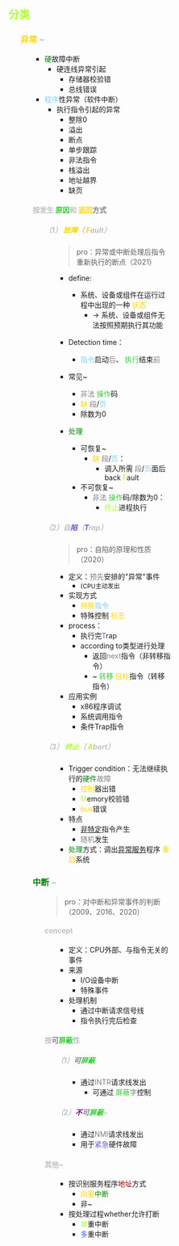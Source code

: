 <div style="float: left; width: 64%; padding: 1%;">

##  <span style="color: GreenYellow;">分类  

<ul>

###  <span style="color: Gold;">异常 <span style="color: silver;">~

<ul>

- <span style="color: green;">硬</span>故障中断
  - 硬连线异常引起
    - 存储器校验错
    - 总线错误
- <span style="color: LightSkyBlue;">程序</span>性异常（软件中断）
  - 执行指令引起的异常
    - 整除0
    - 溢出
    - 断点
    - 单步跟踪
    - 非法指令
    - 栈溢出
    - 地址越界
    - 缺页



####  <span style="color: silver;">按发生 <span style="color: LimeGreen;">原因</span>和 <span style="color: Gold;">返回</span><span style="color: gray;">方式

<ul>

#####  <span style="color: silver;">（1） <span style="color: Gold;">故障</span>（ <span style="color: Gold;">F</span>ault）  

<ul>

>pro：异常或中断处理后指令重新执行的断点（2021）  

- define:
  - 系统、设备或组件在运行过程中出现的一种 <span style="color: Gold;">状态</span>
    - → 系统、设备或组件无法按照预期执行其功能

- Detection time：
  - <span style="color: LightSkyBlue;">指令</span>启动<span style="color: gray;">后</span>、 <span style="color: LimeGreen;">执行</span>结束<span style="color: gray;">前</span>
- 常见~
  - <span style="color: gray;">非法</span> <span style="color: LimeGreen;">操作</span>码
  -  <span style="color: Gold;">缺</span> <span style="color: gray;">段</span>/<span style="color: LightSkyBlue;">页
  - 除数为0
- <span style="color: green;">处理</span>
  - 可恢复~
    - <span style="color: Gold;">缺</span> <span style="color: gray;">段</span>/<span style="color: LightSkyBlue;">页</span>：
      - 调入所需 <span style="color: gray;">段</span>/<span style="color: LightSkyBlue;">页</span>面后back <span style="color: Gold;">F</span>ault
  - 不可恢复~
    - <span style="color: gray;">非法</span> <span style="color: LimeGreen;">操作</span>码/除数为0：
      -  <span style="color: GreenYellow;">终止</span>进程执行

</ul>

#####  <span style="color: silver;">（2）自<span style="color: SlateBlue;">陷</span>（<span style="color: SlateBlue;">T</span>rap）  

<ul>

>pro：自陷的原理和性质（2020）  

- 定义：<span style="color: gray;">预先</span>安排的"异常"事件
  - <span style="font-size: 12px;">(CPU主动发出
- 实现方式
  -  <span style="color: Gold;">特殊</span><span style="color: LightSkyBlue;">指令</span>
  - 特殊控制 <span style="color: Gold;">标志</span>
- process：
  - 执行完<span style="color: SlateBlue;">T</span>rap
  - according to类型进行处理
    - 返回<span style="color: gray;">next</span>指令（非转移指令）
    - ~ <span style="color: LimeGreen;">转移</span> <span style="color: Gold;">目标</span>指令（转移指令）
- 应用实例
  - x86程序调试
  - 系统调用指令
  - 条件Trap指令

</ul>

#####  <span style="color: silver;">（3） <span style="color: GreenYellow;">终止</span>（ <span style="color: GreenYellow;">A</span>bort）  

<ul>

- Trigger condition：无法继续执行的<span style="color: green;">硬件</span><span style="color: gray;">故障</span>
  -  <span style="color: Gold;">控制</span>器出错
  -  <span style="color: GreenYellow;">M</span>emory校验错
  -  <span style="color: Gold;">bus</span>错误
- 特点
  - <u>非特定</u>指令产生
  - <span style="color: gray;">随机</span>发生
- <span style="color: green;">处理</span>方式：调出<u>异常服务</u>程序 <span style="color: Gold;">重启</span>系统

</ul>

</ul>

### <span style="color: green;">中断</span> <span style="color: silver;">~

<ul>

>pro：对中断和异常事件的判断（2009、2016、2020）  

####  <span style="color: silver;"> concept

<ul>

- 定义：CPU外部、与指令无关的事件
- 来源
  - I/O设备中断
  - 特殊事件
- 处理机制
  - 通过中断请求信号线
  - 指令执行完后检查

</ul>

####  <span style="color: silver;">按<span style="color: gray;">可</span><span style="color: LimeGreen;">屏蔽</span>性

<ul>

#####  <span style="color: silver;">（1）<span style="color: gray;">可</span><span style="color: LimeGreen;">屏蔽</span>

<ul>

- 通过<span style="color: gray;">INTR</span>请求线发出
  - 可通过 <span style="color: LimeGreen;">屏蔽</span><span style="color: gray;">字</span>控制

</ul>

#####  <span style="color: silver;">（2）<span style="color: purple;">不</span><span style="color: gray;">可</span><span style="color: LimeGreen;">屏蔽</span>~

<ul>

- 通过<span style="color: gray;">NMI</span>请求线发出
- 用于<span style="color: SlateBlue;">紧急</span>硬件故障

</ul>

</ul>

####  <span style="color: silver;">其他~

<ul>

- 按识别服务程序<span style="color: DarkRed;">地址</span>方式
  -  <span style="color: Gold;">向量</span><span style="color: green;">中断</span>
  - 非~
- 按处理过程whether允许打断
  -  <span style="color: GreenYellow;">单</span>重中断
  - <span style="color: RoyalBlue;">多</span>重中断

</ul>

</ul>

</ul>
</div>
<div style="float: right; width: 26%; padding: 1%;">

</div>
<div style="clear: both;"></div>
